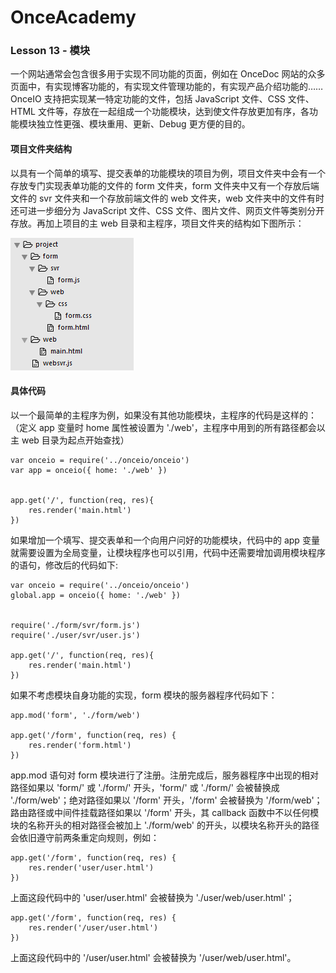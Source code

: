 # OnceAcademy
### Lesson 13 - 模块    

一个网站通常会包含很多用于实现不同功能的页面，例如在 OnceDoc 网站的众多页面中，有实现博客功能的，有实现文件管理功能的，有实现产品介绍功能的……OnceIO 支持把实现某一特定功能的文件，包括 JavaScript 文件、CSS 文件、HTML 文件等，存放在一起组成一个功能模块，达到使文件存放更加有序，各功能模块独立性更强、模块重用、更新、Debug 更方便的目的。  

#### 项目文件夹结构

以具有一个简单的填写、提交表单的功能模块的项目为例，项目文件夹中会有一个存放专门实现表单功能的文件的 form 文件夹，form 文件夹中又有一个存放后端文件的 svr 文件夹和一个存放前端文件的 web 文件夹，web 文件夹中的文件有时还可进一步细分为 JavaScript 文件、CSS 文件、图片文件、网页文件等类别分开存放。再加上项目的主 web 目录和主程序，项目文件夹的结构如下图所示：  
  
![项目文件夹结构][1]
  
#### 具体代码

以一个最简单的主程序为例，如果没有其他功能模块，主程序的代码是这样的：（定义 app 变量时 home 属性被设置为 './web'，主程序中用到的所有路径都会以主 web 目录为起点开始查找）  

	var onceio = require('../onceio/onceio')
	var app = onceio({ home: './web' })


	app.get('/', function(req, res){
	    res.render('main.html')
	})

如果增加一个填写、提交表单和一个向用户问好的功能模块，代码中的 app 变量就需要设置为全局变量，让模块程序也可以引用，代码中还需要增加调用模块程序的语句，修改后的代码如下:

	var onceio = require('../onceio/onceio')
	global.app = onceio({ home: './web' })


	require('./form/svr/form.js')
	require('./user/svr/user.js')

	app.get('/', function(req, res){
	    res.render('main.html')
	})

如果不考虑模块自身功能的实现，form 模块的服务器程序代码如下：  

	app.mod('form', './form/web')

	app.get('/form', function(req, res) {
	    res.render('form.html')
	})

app.mod 语句对 form 模块进行了注册。注册完成后，服务器程序中出现的相对路径如果以 'form/' 或 './form/' 开头，'form/' 或 './form/' 会被替换成 './form/web'；绝对路径如果以 '/form' 开头，'/form' 会被替换为 '/form/web'；路由路径或中间件挂载路径如果以 '/form' 开头，其 callback 函数中不以任何模块的名称开头的相对路径会被加上 './form/web' 的开头，以模块名称开头的路径会依旧遵守前两条重定向规则，例如：

	app.get('/form', function(req, res) {
	    res.render('user/user.html')
	})

上面这段代码中的 'user/user.html' 会被替换为 './user/web/user.html'；

	app.get('/form', function(req, res) {
	    res.render('/user/user.html')
	})

上面这段代码中的 '/user/user.html' 会被替换为 '/user/web/user.html'。







[1]: https://raw.githubusercontent.com/OnceDoc/images/gh-pages/OnceAcademy/module/project_folder_structure.png

